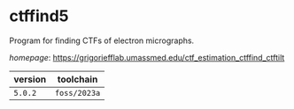 # ctffind5

Program for finding CTFs of electron micrographs.

*homepage*: <https://grigoriefflab.umassmed.edu/ctf_estimation_ctffind_ctftilt>

version | toolchain
--------|----------
``5.0.2`` | ``foss/2023a``

